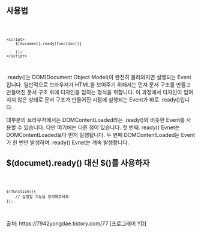 ## 사용법
<code>
    
    <script>
        $(document).ready(function(){

        });
    </script>
    
</code>

 .ready()는 DOM(Document Object Model)이 완전히 불러와지면 실행되는 Event입니다. 일반적으로 브라우저가 HTML을 보여주기 위해서는 먼저 문서 구조를 만들고 만들어진 문서 구조 위에 디자인을 입히는 형식을 취합니다. 이 과정에서 디자인이 입혀지지 않은 상태로 문서 구조가 만들어진 시점에 실행되는 Event가 바로. ready()입니다.

대부분의 브라우저에서는 DOMContentLoaded라는 .ready()와 비슷한 Event를 사용할 수 있습니다. 다만 여기에는 다른 점이 있습니다. 첫 번째. ready() Evnet는 DOMContentLoaded보다 먼저 실행됩니다. 두 번째 DOMContentLoaded는 Event가 한 번만 발생하며. ready() Evnet는 계속 발생합니다.

## $(documet).ready() 대신 $()를 사용하자

<code>

    $(function(){ 
        // 실행할 기능을 정의해주세요. 
    });

</code>

<br>
출처: https://7942yongdae.tistory.com/77 [프로그래머 YD]
